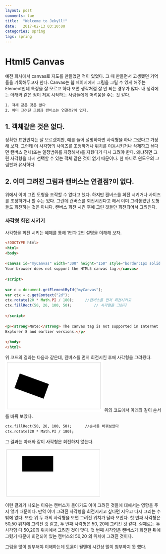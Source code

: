 ```yaml
---
layout: post
comments: tue
title:  "Welcome to Jekyll!"
date:   2017-02-13 03:10:00
categories: spring
tags: spring
---  
```

# Html5 Canvas
 예전 회사에서 canvas로 지도를 만들었던 적이 있었다. 그 때 만들면서 고생했던 기억들을 기록해두고자 한다. Canvas는 웹 페이지에서  그림을 그릴 수 있게 해주는 Element인데 특징을 잘 모르고 하다 보면 생각처럼 잘 안 되는 경우가 많다. 내 생각에는 아래와 같은 점이 처음 시작하는 사람들에게 어려움을 주는 것 같다.
 
    1. 객체 같은 것은 없다
    2. 이미 그려진 그림과 캔버스는 연결점?이 없다.

## 1. 객체같은 것은 없다.
   정확한 표현인지는 잘 모르겠지만, 예를 들어 설명하자면 사각형을 하나 그렸다고 가정해 보자. 그런데 이 사각형의 사이즈를 조정하거나 위치를 이동시키거나 삭제하고 싶다면 캔버스 전체(또는 일정범위를 지정해서)를 지웠다가 다시 그려야 한다. 왜냐하면 그린 사각형을 다시 선택할 수 있는 객체 같은 것이 없기 때문이다. 한 마디로 윈도우의 그림판과 유사하다.
   
## 2. 이미 그려진 그림과 캔버스는 연결점?이 없다. 
 위에서 이미 그린 도형을 조작할 수 없다고 했다. 하지만 캔버스를 회전 시키거나 사이즈를 조정하거나 할 수는 있다. 그런데 캔버스를 회전시킨다고 해서 이미 그려놓았던 도형들도 회전하는 것은 아니다. 캔버스 회전 시킨 후에 그린 것들만 회전되어서 그려진다.
    
### 사각형 회전 시키기
 사각형을 회전 시키는 예제를 통해 1번과 2번 설명을 이해해 보자.
 
```html
<!DOCTYPE html>
<html>
<body>

<canvas id="myCanvas" width="300" height="150" style="border:1px solid #d3d3d3;">
Your browser does not support the HTML5 canvas tag.</canvas>

<script>

var c = document.getElementById("myCanvas");
var ctx = c.getContext("2d");
ctx.rotate(20 * Math.PI / 180);     //캔버스를 먼저 회전시키고
ctx.fillRect(50, 20, 100, 50);          // 사각형을 그린다

</script>

<p><strong>Note:</strong> The canvas tag is not supported in Internet 
Explorer 8 and earlier versions.</p>

</body>
</html>
```

위 코드의 결과는 다음과 같은데, 캔버스를 먼저 회전시킨 후에 사각형을 그려줬다.
![rot.png](/images/rot.png)
위의 코드에서 아래와 같이 순서를 바꿔 보았다.
```html
ctx.fillRect(50, 20, 100, 50);      //순서를 바꿔보았다
ctx.rotate(20 * Math.PI / 180);
```

그 결과는 아래와 같이 사각형은 회전하지 않는다. 

![norot.png](/images/norot.png)

이런 결과가 나오는 이유는 캔버스가 돌아가도 이미 그려진 것들에 대해서는 영향을 주지 않기 때문이다. 만약 이미 그려진 사각형을 회전시키고 싶다면 지우고 다시 그리는 수 밖에 없다. 
 또한 위 두 개의 사각형을 보면 그려진 위치가 달라 보인다. 첫 번째 사각형은 50,50 위치에 그려진 것 같고, 두 번째 사각형은 50, 20에 그려진 것 같다. 실제로는 두 사각형 다 50,20의 위치에서 그려진 것이 맞다. 첫 번째 사각형은 캔버스가 회전한 뒤에 그렸기 때문에 회전되어 있는 캔버스의 50,20 의 위치에 그려진 것이다.
 
  그림을 많이 첨부해야 이해하는데 도움이 될텐데 시간상 많이 첨부하지 못 했다.
